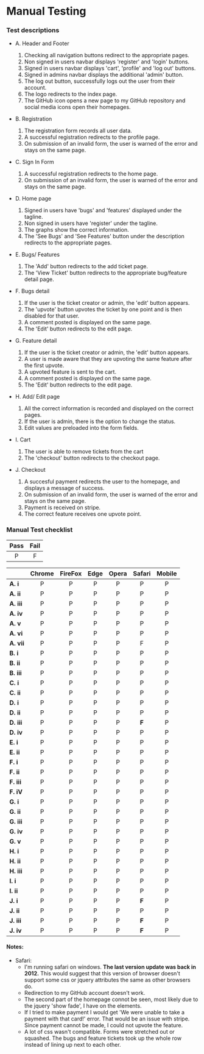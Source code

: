 # Manual Testing
### Test descriptions
- A. Header and Footer
  1. Checking all navigation buttons redirect to the appropriate pages.
  2. Non signed in users navbar displays 'register' and 'login' buttons.
  3. Signed in users navbar displays 'cart', 'profile' and 'log out' buttons.
  3. Signed in admins navbar displays the additional 'admin' button.
  4. The log out button, successfully logs out the user from their account.
  6. The logo redirects to the index page.
  7. The GitHub icon opens a new page to my GitHub repository and social media icons open their homepages.

- B. Registration
  1. The registration form records all user data. 
  2. A successful registration redirects to the profile page.
  3. On submission of an invalid form, the user is warned of the error and stays on the same page.

- C. Sign In Form
  1. A successful registration redirects to the home page.
  2. On submission of an invalid form, the user is warned of the error and stays on the same page.
 
- D. Home page
  1. Signed in users have 'bugs' and 'features' displayed under the tagline.
  2. Non signed in users have 'register' under the tagline.
  3. The graphs show the correct information.
  4. The 'See Bugs' and 'See Features' button under the description redirects to the appropriate pages.

- E. Bugs/ Features
  1. The 'Add' button redirects to the add ticket page.
  2. The 'View Ticket' button redirects to the appropriate bug/feature detail page.

- F. Bugs detail
  1. If the user is the ticket creator or admin, the 'edit' button appears.
  2. The 'upvote' button upvotes the ticket by one point and is then disabled for that user.
  3. A comment posted is displayed on the same page.
  4. The 'Edit' button redirects to the edit page.

- G. Feature detail
  1. If the user is the ticket creator or admin, the 'edit' button appears.
  2. A user is made aware that they are upvoting the same feature after the first upvote.
  3. A upvoted feature is sent to the cart.
  4. A comment posted is displayed on the same page.
  5. The 'Edit' button redirects to the edit page.
 
- H. Add/ Edit page
  1. All the correct information is recorded and displayed on the correct pages.
  2. If the user is admin, there is the option to change the status.
  3. Edit values are preloaded into the form fields.

- I. Cart
  1. The user is able to remove tickets from the cart
  2. The 'checkout' button redirects to the checkout page.

- J. Checkout
  1. A succesful payment redirects the user to the homepage, and displays a message of success.
  2. On submission of an invalid form, the user is warned of the error and stays on the same page.
  3. Payment is received on stripe.
  4. The correct feature receives one upvote point.

### Manual Test checklist

|Pass|Fail|
|:--:|:--:|
|P|F|

|     |Chrome|FireFox|Edge|Opera|Safari|Mobile|
|:---|:----:|:-----:|:--:|:---:|:----:|:----:|
|**A. i**|      P|P|P|P|P|P|
|**A. ii**|     P|P|P|P|P|P|
|**A. iii**|    P|P|P|P|P|P|
|**A. iv**|     P|P|P|P|P|P|
|**A. v**|      P|P|P|P|P|P|
|**A. vi**|     P|P|P|P|P|P|       
|**A. vii**|    P|P|P|P|F|P|
|**B. i**|      P|P|P|P|P|P|
|**B. ii**|     P|P|P|P|P|P|
|**B. iii**|    P|P|P|P|P|P|
|**C. i**|      P|P|P|P|P|P|
|**C. ii**|     P|P|P|P|P|P|
|**D. i**|      P|P|P|P|P|P|
|**D. ii**|     P|P|P|P|P|P|
|**D. iii**|    P|P|P|P|**F**|P|
|**D. iv**|     P|P|P|P|P|P|
|**E. i**|      P|P|P|P|P|P|
|**E. ii**|     P|P|P|P|P|P|
|**F. i**|      P|P|P|P|P|P|
|**F. ii**|     P|P|P|P|P|P|
|**F. iii**|    P|P|P|P|P|P|
|**F. iV**|     P|P|P|P|P|P|
|**G. i**|      P|P|P|P|P|P|
|**G. ii**|     P|P|P|P|P|P|
|**G. iii**|    P|P|P|P|P|P|
|**G. iv**|     P|P|P|P|P|P|
|**G. v**|      P|P|P|P|P|P|
|**H. i**|      P|P|P|P|P|P|
|**H. ii**|     P|P|P|P|P|P|
|**H. iii**|    P|P|P|P|P|P|
|**I. i**|      P|P|P|P|P|P|
|**I. ii**|     P|P|P|P|P|P|
|**J. i**|      P|P|P|P|**F**|P|
|**J. ii**|     P|P|P|P|P|P|
|**J. iii**|    P|P|P|P|**F**|P|
|**J. iv**|     P|P|P|P|**F**|P|

#### Notes:
- Safari:
  - I'm running safari on windows. **The last version update was back in 2012.** This would suggest that this version of browser doesn't support some css or jquery attributes the same as other browsers do.
  - Redirection to my GitHub account doesn't work.
  - The second part of the homepage connot be seen, most likely due to the jquery 'show fade', I have on the elements.
  - If I tried to make payment I would get 'We were unable to take a payment with that card!' error. That would be an issue with stripe. Since payment cannot be made, I could not upvote the feature.
  - A lot of css wasn't compatible. Forms were stretched out or squashed. The bugs and feature tickets took up the whole row instead of lining up next to each other.

